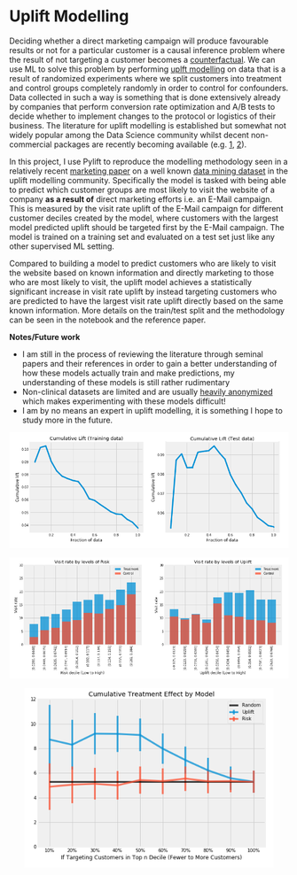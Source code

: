 # Uplift Modelling

Deciding whether a direct marketing campaign will produce favourable results or not for a particular customer is a causal inference problem where the result of not targeting a customer becomes a [counterfactual](https://en.wikipedia.org/wiki/Impact_evaluation). We can use ML to solve this problem by performing [uplft modelling](http://proceedings.mlr.press/v67/gutierrez17a/gutierrez17a.pdf) on data that is a result of randomized experiments where we split customers into treatment and control groups completely randomly in order to control for confounders. Data collected in such a way is something that is done extensively already by companies that perform conversion rate optimization and A/B tests to decide whether to implement changes to the protocol or logistics of their business. The literature for uplift modelling is established but somewhat not widely popular among the Data Science community whilst decent non-commercial packages are recently becoming available (e.g. [1](https://tech.wayfair.com/data-science/2018/10/pylift-a-fast-python-package-for-uplift-modeling/), [2](https://github.com/uber/causalml)).

In this project, I use Pylift to reproduce the modelling methodology seen in a relatively recent [marketing paper](https://journals.sagepub.com/doi/full/10.1509/jmr.16.0163) on a well known [data mining dataset](https://blog.minethatdata.com/2008/05/best-answer-e-mail-analytics-challenge.html) in the uplift modelling community. Specifically the model is tasked with being able to predict which customer groups are most likely to visit the website  of a company **as a result of** direct marketing efforts i.e. an E-Mail campaign. This is measured by the visit rate uplift of the E-Mail campaign for different customer deciles created by the model, where customers with the largest model predicted uplift should be targeted first by the E-Mail campaign. The model is trained on a training set and evaluated on a test set just like any other supervised ML setting.

Compared to building a model to predict customers who are likely to visit the website based on known information and directly marketing to those who are most likely to visit, the uplift model achieves a statistically significant increase in visit rate uplift by instead targeting customers who are predicted to have the largest visit rate uplift directly based on the same known information. More details on the train/test split and the methodology can be seen in the notebook and the reference paper.

**Notes/Future work**

- I am still in the process of reviewing the literature through seminal papers and their references in order to gain a better understanding of how these models actually train and make predictions, my understanding of these models is still rather rudimentary
- Non-clinical datasets are limited and are usually [heavily anonymized](http://ailab.criteo.com/criteo-uplift-prediction-dataset/) which makes experimenting with these models difficult!
- I am by no means an expert in uplift modelling, it is something I hope to study more in the future.

<p align="center"><img src="data/figures/cumulative_lift.png" width=750></p>
<p align="center"><img src="data/figures/visit_rate_by_model.png" width=750></p>
<p align="center"><img src="data/figures/cumulative_uplift.png" width=450></p>
